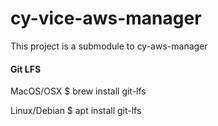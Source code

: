# cy-vice-aws-manager

This project is a submodule to cy-aws-manager


#### Git LFS

MacOS/OSX
$ brew install git-lfs

Linux/Debian
$ apt install git-lfs